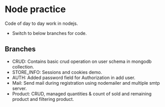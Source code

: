 # Node practice

Code of day to day work in nodejs.

-  Switch to below branches for code.

## Branches

- CRUD: Contains basic crud operation on user schema in mongodb collection.
- STORE_INFO: Sessions and cookies demo.
- AUTH: Added password field for Authorization in add user.
- Mail: Send mail during registration using nodemailer and multiple smtp server.
- Product: CRUD, managed quantities & count of sold and remaining product and filtering product.